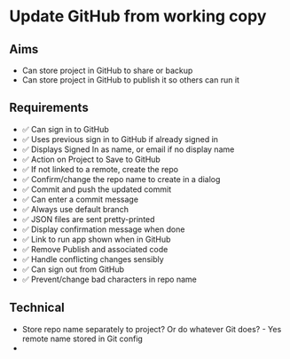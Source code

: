 Update GitHub from working copy
===============================

Aims
----

- Can store project in GitHub to share or backup
- Can store project in GitHub to publish it so others can run it

Requirements
------------

- ✅ Can sign in to GitHub
- ✅ Uses previous sign in to GitHub if already signed in
- ✅ Displays Signed In as name, or email if no display name
- ✅ Action on Project to Save to GitHub
- ✅ If not linked to a remote, create the repo
- ✅ Confirm/change the repo name to create in a dialog
- ✅ Commit and push the updated commit
- ✅ Can enter a commit message
- ✅ Always use default branch
- ✅ JSON files are sent pretty-printed
- ✅ Display confirmation message when done
- ✅ Link to run app shown when in GitHub
- ✅ Remove Publish and associated code
- ✅ Handle conflicting changes sensibly
- ✅ Can sign out from GitHub
- ✅ Prevent/change bad characters in repo name

Technical
---------

- Store repo name separately to project? Or do whatever Git does? - Yes remote name stored in Git config
- 